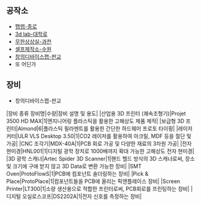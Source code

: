 
## 공작소
  - [팹랩-종로](https://www.facebook.com/fablabseoul)
  - [3d lab-대학로](https://www.facebook.com/CKL3DLab)
  - [무한상상실-과천](https://www.facebook.com/groups/imaking)
  - [셀프제작소-수원](https://www.facebook.com/selfmakingstudio)
  - [창의디바이스랩-판교](https://www.facebook.com/devicelab.kr)
  - 또 어딘가

## 장비

  - 창의디바이스랩-판교

|장비 종류	장비명|수량|장비 설명 및 용도|
|산업용 3D 프린터 (쾌속조형기)|Projet 3500 HD MAX|1|엔지니어링 플라스틱을 활용한 고해상도 제품 제작|
|보급형 3D 프린터|Almond|6|플라스틱 필라멘트를 활용한 간단한 하드웨어 프로토 타이핑|
|레이저 커터|ULR VLS Desktop 3.50|1|CO2 레이저를 활용하여 아크릴, MDF 등을 절단 및 가공|
|CNC 조각기|MDX-40A|1|PCB 회로 가공 및 다양한 재료의 3차원 가공|
|전자현미경|HNL001|1|디지털 광학 장치로 1000배까지 확대 가능한 고해상도 전자 현미경|
|3D 광학 스캐너|Artec Spider 3D Scanner|1|핸드 헬드 방식의 3D 스캐너로써, 장소 및 크기에 구애 받지 않고 3D Data로 변환 가능한 장비|
|SMT Oven|ProtoFlowS|1|PCB에 컴포넌트 솔더링하는 장비|
|Pick & Place|ProtoPlace|1|컴포넌트들을 PCB에 올리는 픽앤플레이스 장비|
|Screen Printer|LT300|1|소량 생산용으로 적합한 프린터로써, PCB회로를 프린팅하는 장비|
|디지털 오실로스코프|DS2202A|1|전자 신호를 측정하는 장비|

